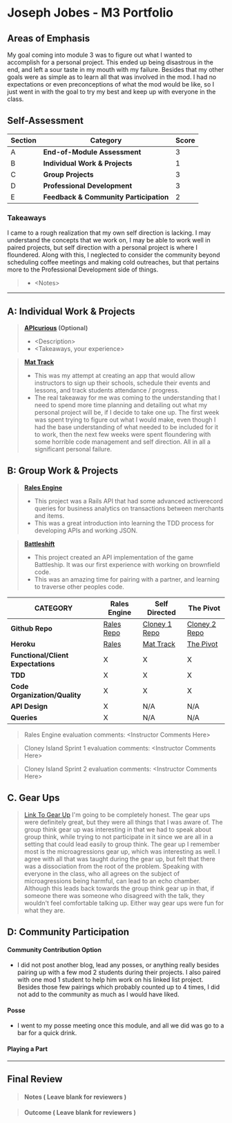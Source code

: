 # Joseph Jobes - M3 Portfolio

## Areas of Emphasis

My goal coming into module 3 was to figure out what I wanted to accomplish for a personal project. This ended up being disastrous in the end, and left a sour taste in my mouth with my failure. Besides that my other goals were as simple as to learn all that was involved in the mod. I had no expectations or even preconceptions of what the mod would be like, so I just went in with the goal to try my best and keep up with everyone in the class.

## Self-Assessment

| Section | Category | Score |
| --- | ----- | --- |
| A | **End-of-Module Assessment** | 3 |
| B | **Individual Work & Projects** | 1 |
| C | **Group Projects** | 3 |
| D | **Professional Development** | 3 |
| E | **Feedback & Community Participation** | 2 |

### Takeaways
I came to a rough realization that my own self direction is lacking. I may understand the concepts that we work on, I may be able to work well in paired projects, but self direction with a personal project is where I floundered. Along with this, I neglected to consider the community beyond scheduling coffee meetings and making cold outreaches, but that pertains more to the Professional Development side of things.
>* \<Notes>

-----------------------

## A: Individual Work & Projects

> **[APIcurious](http://backend.turing.io/module3/projects/apicurious) (Optional)**
>* \<Description>
>* \<Takeaways, your experience>

> **[Mat Track](https://github.com/AtmaVichara/mat_track)**
>* This was my attempt at creating an app that would allow instructors to sign up their schools, schedule their events and lessons, and track students attendance / progress.
>* The real takeaway for me was coming to the understanding that I need to spend more time planning and detailing out what my personal project will be, if I decide to take one up. The first week was spent trying to figure out what I would make, even though I had the base understanding of what needed to be included for it to work, then the next few weeks were spent floundering with some horrible code management and self direction. All in all a significant personal failure.

## B: Group Work & Projects

> **[Rales Engine](https://github.com/AtmaVichara/rails-engine)**
>* This project was a Rails API that had some advanced activerecord queries for business analytics on transactions between merchants and items.
>* This was a great introduction into learning the TDD process for developing APIs and working JSON.

> **[Battleshift](http://backend.turing.io/module3/projects/the_pivot)**
>* This project created an API implementation of the game Battleship. It was our first experience with working on brownfield code.
>* This was an amazing time for pairing with a partner, and learning to traverse other peoples code.

| CATEGORY | Rales Engine | Self Directed | The Pivot |
| --- | --- | --- | --- |
| **Github Repo** | [Rales Repo](https://github.com/AtmaVichara/rails-engine) | [Cloney 1 Repo](https://github.com/AtmaVichara/mat_track) | [Cloney 2 Repo](https://github.com/AtmaVichara/battleshift) |
| **Heroku** | [Rales](https://) | [Mat Track](https://warm-hamlet-34923.herokuapp.com/) | [The Pivot](https://battleshift.herokuapp.com/) |
| **Functional/Client Expectations** | X | X | X |
| **TDD** | X | X | X |
| **Code Organization/Quality** | X | X | X |
| **API Design** | X | N/A | N/A |
| **Queries** | X | N/A | N/A |

> Rales Engine evaluation comments:
\<Instructor Comments Here>

> Cloney Island Sprint 1 evaluation comments:
\<Instructor Comments Here>

> Cloney Island Sprint 2 evaluation comments:
\<Instructor Comments Here>

## C. **Gear Ups**

> [Link To Gear Up]()
I'm going to be completely honest. The gear ups were definitely great, but they were all things that I was aware of. The group think gear up was interesting in that we had to speak about group think, while trying to not participate in it since we are all in a setting that could lead easily to group think. The gear up I remember most is the microagressions gear up, which was interesting as well. I agree with all that was taught during the gear up, but felt that there was a dissociation from the root of the problem. Speaking with everyone in the class, who all agrees on the subject of microagressions being harmful, can lead to an echo chamber. Although this leads back towards the group think gear up in that, if someone there was someone who disagreed with the talk, they wouldn't feel comfortable talking up. Either way gear ups were fun for what they are.

## D: Community Participation

#### **Community Contribution Option**
  * I did not post another blog, lead any posses, or anything really besides pairing up with a few mod 2 students during their projects. I also paired with one mod 1 student to help him work on his linked list project. Besides those few pairings which probably counted up to 4 times, I did not add to the community as much as I would have liked.

#### **Posse**
  * I went to my posse meeting once this module, and all we did was go to a bar for a quick drink.

#### **Playing a Part**



------------------

## Final Review

> #### Notes ( Leave blank for reviewers )

> #### Outcome ( Leave blank for reviewers )
